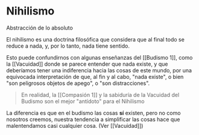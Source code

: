 # Nihilismo
Abstracción de lo absoluto

El nihilismo es una doctrina filosófica que considera que al final todo se reduce a nada, y, por lo tanto, nada tiene sentido.

Esto puede confundirnos con algunas enseñanzas del [[Budismo 1]], como la [[Vacuidad]] donde se parece entender que nada existe, y que deberíamos tener una indiferencia hacia las cosas de este mundo, por una equivocada interpretación de que, al fin y al cabo, "nada existe", o bien "son peligrosos objetos de apego", o "son distracciones".

> En realidad, la [[Compasión 1]] y la sabiduría de la Vacuidad del Budismo son el mejor "antídoto" para el Nihilismo

La diferencia es que en el budismo las cosas **sí** existen, pero no como nosotros creemos, nuestra tendencia a simplificar las cosas hace que malentendamos casi cualquier cosa. (Ver [[Vacuidad]])